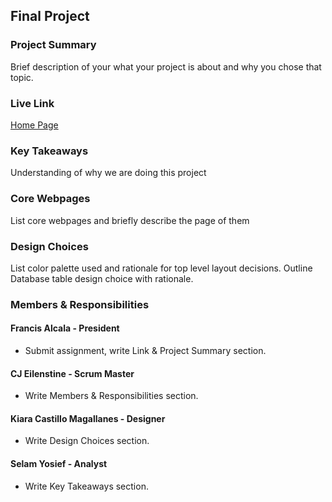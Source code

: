 ## Final Project

### Project Summary

Brief description of your what your project is about and why you chose that topic.

### Live Link

[Home Page](https://url.com)

### Key Takeaways

Understanding of why we are doing this project

### Core Webpages

List core webpages and briefly describe the page of them

### Design Choices

List color palette used and rationale for top level layout decisions. Outline Database table design choice with rationale.

### Members & Responsibilities

#### Francis Alcala - President

- Submit assignment, write Link & Project Summary section.

#### CJ Eilenstine - Scrum Master

- Write Members & Responsibilities section.

#### Kiara Castillo Magallanes - Designer

- Write Design Choices section.

#### Selam Yosief - Analyst

- Write Key Takeaways section.
